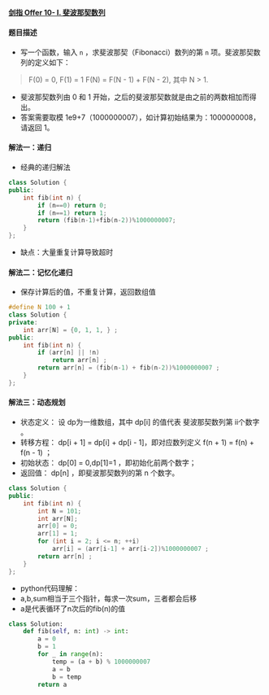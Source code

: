 #### [剑指 Offer 10- I. 斐波那契数列](https://leetcode-cn.com/problems/fei-bo-na-qi-shu-lie-lcof/)

#### 题目描述

- 写一个函数，输入 `n` ，求斐波那契（Fibonacci）数列的第 `n` 项。斐波那契数列的定义如下：

> F(0) = 0,   F(1) = 1
> F(N) = F(N - 1) + F(N - 2), 其中 N > 1.

- 斐波那契数列由 0 和 1 开始，之后的斐波那契数就是由之前的两数相加而得出。
- 答案需要取模 1e9+7（1000000007），如计算初始结果为：1000000008，请返回 1。

#### 解法一：递归

- 经典的递归解法

```c++
class Solution {
public:
    int fib(int n) {
        if (n==0) return 0;
        if (n==1) return 1;
        return (fib(n-1)+fib(n-2))%1000000007;
    }
};
```

- 缺点：大量重复计算导致超时

#### 解法二：记忆化递归

- 保存计算后的值，不重复计算，返回数组值

```c++
#define N 100 + 1
class Solution {
private:
    int arr[N] = {0, 1, 1, } ;
public:
    int fib(int n) {
        if (arr[n] || !n)
            return arr[n] ;
        return arr[n] = (fib(n-1) + fib(n-2))%1000000007 ;
    }
};
```

#### 解法三：动态规划

- 状态定义： 设 dp为一维数组，其中 dp[i] 的值代表 斐波那契数列第 ii个数字 。
- 转移方程： dp[i + 1] = dp[i] + dp[i - 1]，即对应数列定义 f(n + 1) = f(n) + f(n - 1) ；
- 初始状态： dp[0] = 0,dp[1]=1 ，即初始化前两个数字；
- 返回值： dp[n] ，即斐波那契数列的第 n 个数字。

```c++
class Solution {
public:
    int fib(int n) {
        int N = 101;
        int arr[N];
        arr[0] = 0;
        arr[1] = 1;
        for (int i = 2; i <= n; ++i)
            arr[i] = (arr[i-1] + arr[i-2])%1000000007 ;
        return arr[n] ;
    }
}; 
```
- python代码理解：
- a,b,sum相当于三个指针，每求一次sum，三者都会后移
- a是代表循环了n次后的fib(n)的值

```python
class Solution:
    def fib(self, n: int) -> int:
        a = 0
        b = 1
        for _ in range(n):
            temp = (a + b) % 1000000007
            a = b
            b = temp
        return a
```

